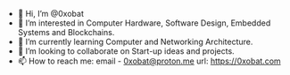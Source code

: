 - 👋 Hi, I’m @0xobat
- 👀 I’m interested in Computer Hardware, Software Design, Embedded Systems and Blockchains.
- 🌱 I’m currently learning Computer and Networking Architecture.
- 💞️ I’m looking to collaborate on Start-up ideas and projects.
- 📫 How to reach me:   email - 0xobat@proton.me  url: https://0xobat.com
